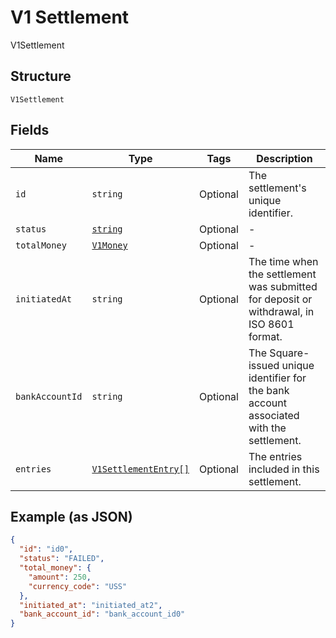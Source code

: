 
# V1 Settlement

V1Settlement

## Structure

`V1Settlement`

## Fields

| Name | Type | Tags | Description |
|  --- | --- | --- | --- |
| `id` | `string` | Optional | The settlement's unique identifier. |
| `status` | [`string`](/doc/models/v1-settlement-status.md) | Optional | - |
| `totalMoney` | [`V1Money`](/doc/models/v1-money.md) | Optional | - |
| `initiatedAt` | `string` | Optional | The time when the settlement was submitted for deposit or withdrawal, in ISO 8601 format. |
| `bankAccountId` | `string` | Optional | The Square-issued unique identifier for the bank account associated with the settlement. |
| `entries` | [`V1SettlementEntry[]`](/doc/models/v1-settlement-entry.md) | Optional | The entries included in this settlement. |

## Example (as JSON)

```json
{
  "id": "id0",
  "status": "FAILED",
  "total_money": {
    "amount": 250,
    "currency_code": "USS"
  },
  "initiated_at": "initiated_at2",
  "bank_account_id": "bank_account_id0"
}
```

